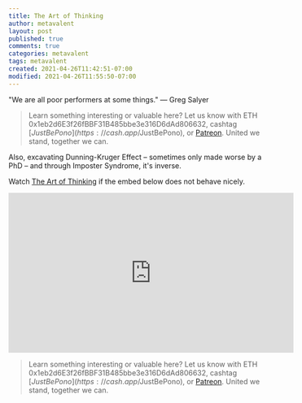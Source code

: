 ```yaml
---
title: The Art of Thinking
author: metavalent
layout: post
published: true
comments: true
categories: metavalent
tags: metavalent
created: 2021-04-26T11:42:51-07:00
modified: 2021-04-26T11:55:50-07:00
---
```


"We are all poor performers at some things." &mdash; Greg Salyer

> Learn something interesting or valuable here? Let us know with ETH 0x1eb2d6E3f26fBBF31B485bbe3e316D6dAd806632, cashtag [$JustBePono](https://cash.app/$JustBePono), or [Patreon](https://patreon.com/metavalent). United we stand, together we can.

Also, excavating Dunning-Kruger Effect &ndash; sometimes only made worse by a PhD &ndash; and through Imposter Syndrome, it's inverse.

Watch [The Art of Thinking](https://youtu.be/uS9UTu45YGA) if the embed below does not behave nicely. 

<div class="embed-container"><iframe width="560" height="315" src="https://www.youtube.com/embed/uS9UTu45YGA title="YouTube video player" frameborder="0" allow="accelerometer; autoplay; clipboard-write; encrypted-media; gyroscope; picture-in-picture" allowfullscreen></iframe></div>

> Learn something interesting or valuable here? Let us know with ETH 0x1eb2d6E3f26fBBF31B485bbe3e316D6dAd806632, cashtag [$JustBePono](https://cash.app/$JustBePono), or [Patreon](https://patreon.com/metavalent). United we stand, together we can.